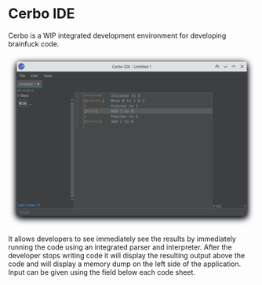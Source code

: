 # Cerbo IDE

Cerbo is a WIP integrated development environment for developing brainfuck code.

![image](example.webp)


It allows developers to see immediately see the results by immediately running the code using an integrated parser and interpreter.
After the developer stops writing code it will display the resulting output above the code and will display a memory dump on the left side of the application.
Input can be given using the field below each code sheet.

